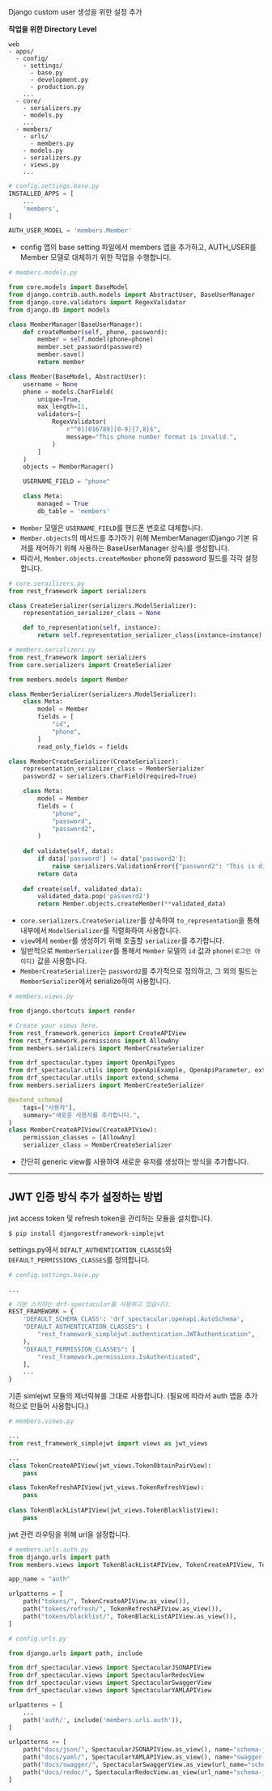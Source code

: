 Django custom user 생성을 위한 설정 추가


**작업을 위한 Directory Level**
```
web
- apps/
  - config/
    - settings/
      - base.py
      - development.py
      - production.py
    ...
  - core/
    - serializers.py
    - models.py
    ...
  - members/
    - urls/
      - members.py
    - models.py
    - serializers.py
    - views.py
    ...
```

```python
# config.settings.base.py
INSTALLED_APPS = [
    ...
    'members',
]

AUTH_USER_MODEL = 'members.Member'

```
- config 앱의 base setting 파일에서 members 앱을 추가하고, AUTH_USER를 Member 모델로 대체하기 위한 작업을 수행합니다.

```python
# members.models.py

from core.models import BaseModel
from django.contrib.auth.models import AbstractUser, BaseUserManager
from django.core.validators import RegexValidator
from django.db import models

class MemberManager(BaseUserManager):
    def createMember(self, phone, password):
        member = self.model(phone=phone)
        member.set_password(password)
        member.save()
        return member

class Member(BaseModel, AbstractUser):
    username = None
    phone = models.CharField(
        unique=True,
        max_length=11,
        validators=[
            RegexValidator(
                r"^01[016789][0-9]{7,8}$",
                message="This phone number format is invalid.",
            )
        ]
    )
    objects = MemberManager()

    USERNAME_FIELD = "phone"

    class Meta:
        managed = True
        db_table = 'members'
```
- `Member` 모델은 `USERNAME_FIELD`를 핸드폰 번호로 대체합니다.
- `Member.objects`의 메서드를 추가하기 위해 MemberManager(Django 기본 유저를 제어하기 위해 사용하는 BaseUserManager 상속)를 생성합니다.
- 따라서, `Member.objects.createMember` phone와 password 필드를 각각 설정합니다.

```python
# core.serailizers.py
from rest_framework import serializers

class CreateSerializer(serializers.ModelSerializer):
    representation_serializer_class = None

    def to_representation(self, instance):
        return self.representation_serializer_class(instance=instance).data
```
```python
# members.serializers.py
from rest_framework import serializers
from core.serializers import CreateSerializer

from members.models import Member

class MemberSerializer(serializers.ModelSerializer):
    class Meta:
        model = Member
        fields = [
            "id",
            "phone",
        ]
        read_only_fields = fields

class MemberCreateSerializer(CreateSerializer):
    representation_serializer_class = MemberSerializer
    password2 = serializers.CharField(required=True)

    class Meta:
        model = Member
        fields = (
            "phone",
            "password",
            "password2",
        )
    
    def validate(self, data):
        if data['password'] != data['password2']:
            raise serializers.ValidationError({"password2": "This is different with password."})
        return data
    
    def create(self, validated_data):
        validated_data.pop('password2')
        return Member.objects.createMember(**validated_data)
```
- `core.serializers.CreateSerializer`를 상속하여 `to_representation`을 통해 내부에서 `ModelSerializer`를 직렬화하여 사용합니다.
- `view`에서 `member`를 생성하기 위해 호출할 `serializer`를 추가합니다.
- 일반적으로 `MemberSerializer`를 통해서 `Member` 모델의 `id` 값과 `phone(로그인 아이디)` 값을 사용합니다.
- `MemberCreateSerializer`는 `password2`를 추가적으로 정의하고, 그 외의 필드는 `MemberSerializer`에서 serialize하여 사용합니다.

```python
# members.views.py

from django.shortcuts import render

# Create your views here.
from rest_framework.generics import CreateAPIView
from rest_framework.permissions import AllowAny
from members.serializers import MemberCreateSerializer

from drf_spectacular.types import OpenApiTypes
from drf_spectacular.utils import OpenApiExample, OpenApiParameter, extend_schema_view
from drf_spectacular.utils import extend_schema
from members.serializers import MemberCreateSerializer

@extend_schema(
    tags=["사용자"],
    summary="새로운 사용자를 추가합니다.",
)
class MemberCreateAPIView(CreateAPIView):
    permission_classes = [AllowAny]
    serializer_class = MemberCreateSerializer
```
- 간단히 generic view를 사용하여 새로운 유저를 생성하는 방식을 추가합니다.

---

## JWT 인증 방식 추가 설정하는 방법

jwt access token 및 refresh token을 관리하는 모듈을 설치합니다.
```shell
$ pip install djangorestframework-simplejwt
```

settings.py에서 `DEFALT_AUTHENTICATION_CLASSES`와 `DEFAULT_PERMISSIONS_CLASSES`를 정의합니다.
```python
# config.settings.base.py

...

# 기본 스키마는 drf-spectacular를 사용하고 있습니다.
REST_FRAMEWORK = {
    'DEFAULT_SCHEMA_CLASS': 'drf_spectacular.openapi.AutoSchema',
    "DEFAULT_AUTHENTICATION_CLASSES": (
        "rest_framework_simplejwt.authentication.JWTAuthentication",
    ),
    "DEFAULT_PERMISSION_CLASSES": [
        "rest_framework.permissions.IsAuthenticated",
    ],
    ...
}
```

기존 simlejwt 모듈의 제너릭뷰를 그대로 사용합니다. (필요에 따라서 auth 앱을 추가적으로 만들어 사용합니다.)
```python
# members.views.py

...
from rest_framework_simplejwt import views as jwt_views

...
class TokenCreateAPIView(jwt_views.TokenObtainPairView):
    pass

class TokenRefreshAPIView(jwt_views.TokenRefreshView):
    pass
    
class TokenBlackListAPIView(jwt_views.TokenBlacklistView):
    pass
```

jwt 관련 라우팅을 위해 url을 설정합니다.

```python
# members.urls.auth.py
from django.urls import path
from members.views import TokenBlackListAPIView, TokenCreateAPIView, TokenRefreshAPIView

app_name = "auth"

urlpatterns = [
    path("tokens/", TokenCreateAPIView.as_view()),
    path("tokens/refresh/", TokenRefreshAPIView.as_view()),
    path("tokens/blacklist/", TokenBlackListAPIView.as_view()),
]
```
```python
# config.urls.py

from django.urls import path, include

from drf_spectacular.views import SpectacularJSONAPIView
from drf_spectacular.views import SpectacularRedocView
from drf_spectacular.views import SpectacularSwaggerView
from drf_spectacular.views import SpectacularYAMLAPIView

urlpatterns = [
    ...
    path('auth/', include('members.urls.auth')),
]

urlpatterns += [
    path("docs/json/", SpectacularJSONAPIView.as_view(), name="schema-json"),
    path("docs/yaml/", SpectacularYAMLAPIView.as_view(), name="swagger-yaml"),
    path("docs/swagger/", SpectacularSwaggerView.as_view(url_name="schema-json"), name="swagger-ui",),
    path("docs/redoc/", SpectacularRedocView.as_view(url_name="schema-json"), name="redoc",),
]
```